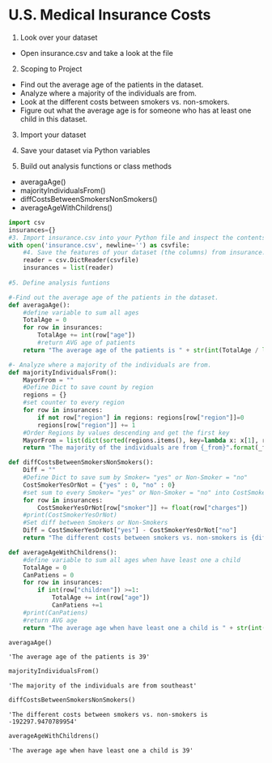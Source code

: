 # U.S. Medical Insurance Costs

1. Look over your dataset

- Open insurance.csv and take a look at the file

2. Scoping to Project

- Find out the average age of the patients in the dataset.
- Analyze where a majority of the individuals are from.
- Look at the different costs between smokers vs. non-smokers.
- Figure out what the average age is for someone who has at least one child in this dataset.

3. Import your dataset
4. Save your dataset via Python variables


5. Build out analysis functions or class methods

- averagaAge()
- majorityIndividualsFrom()
- diffCostsBetweenSmokersNonSmokers()
- averageAgeWithChildrens()


```python
import csv
insurances={}
#3. Import insurance.csv into your Python file and inspect the contents
with open('insurance.csv', newline='') as csvfile:
    #4. Save the features of your dataset (the columns) from insurance.csv by storing them in variables that can be used for analysis
    reader = csv.DictReader(csvfile)   
    insurances = list(reader)
    
#5. Define analysis funtions

#-Find out the average age of the patients in the dataset.
def averagaAge():
    #define variable to sum all ages 
    TotalAge = 0
    for row in insurances:
        TotalAge += int(row["age"])
        #return AVG age of patients
    return "The average age of the patients is " + str(int(TotalAge / len(insurances)))

#- Analyze where a majority of the individuals are from.
def majorityIndividualsFrom():
    MayorFrom = ""
    #Define Dict to save count by region
    regions = {}
    #set counter to every region 
    for row in insurances:
        if not row["region"] in regions: regions[row["region"]]=0
        regions[row["region"]] += 1    
    #Order Regions by values descending and get the first key
    MayorFrom = list(dict(sorted(regions.items(), key=lambda x: x[1], reverse=True)).keys())[0]
    return "The majority of the individuals are from {_from}".format(_from = MayorFrom)

def diffCostsBetweenSmokersNonSmokers():
    Diff = ""
    #Define Dict to save sum by Smoker= "yes" or Non-Smoker = "no"
    CostSmokerYesOrNot = {"yes" : 0, "no" : 0}
    #set sum to every Smoker= "yes" or Non-Smoker = "no" into CostSmokerYesOrNot
    for row in insurances:
        CostSmokerYesOrNot[row["smoker"]] += float(row["charges"])
    #print(CostSmokerYesOrNot)
    #Set diff between Smokers or Non-Smokers
    Diff = CostSmokerYesOrNot["yes"] - CostSmokerYesOrNot["no"]
    return "The different costs between smokers vs. non-smokers is {diff}".format(diff =Diff)

def averageAgeWithChildrens():
    #define variable to sum all ages when have least one a child
    TotalAge = 0
    CanPatiens = 0
    for row in insurances:
        if int(row["children"]) >=1:
            TotalAge += int(row["age"])
            CanPatiens +=1
    #print(CanPatiens)
    #return AVG age 
    return "The average age when have least one a child is " + str(int(TotalAge / CanPatiens))
```


```python
averagaAge()
```




    'The average age of the patients is 39'




```python
majorityIndividualsFrom()
```




    'The majority of the individuals are from southeast'




```python
diffCostsBetweenSmokersNonSmokers()
```




    'The different costs between smokers vs. non-smokers is -192297.9470789954'




```python
averageAgeWithChildrens()
```




    'The average age when have least one a child is 39'




```python

```

